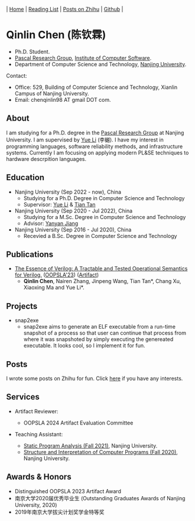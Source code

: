 | [Home](index.md) | [Reading List](reading-list.md) | [Posts on Zhihu](https://www.zhihu.com/people/QinlinChen/posts) | [Github](https://github.com/QinlinChen) |

# Qinlin Chen (陈钦霖)

- Ph.D. Student.
- [Pascal Research Group](https://pascal-lab.net/), [Institute of Computer Software](https://cs.nju.edu.cn/ics/).
- Department of Computer Science and Technology, [Nanjing University](https://www.nju.edu.cn/en/).

Contact:
- Office: 529, Building of Computer Science and Technology, Xianlin Campus of Nanjing University.
- Email: chenqinlin98 AT gmail DOT com.

## About

I am studying for a Ph.D. degree in the [Pascal Research Group](https://pascal-lab.net/) at Nanjing University. I am supervised by [Yue Li](https://yuelee.bitbucket.io/) (李樾). I have my interest in programming languages, software reliability methods, and infrastructure systems. Currently I am focusing on applying modern PL&SE techniques to hardware descrpition languages.

## Education

- Nanjing University (Sep 2022 - now), China
  - Studying for a Ph.D. Degree in Computer Science and Technology
  - Supervisor: [Yue Li](https://yuelee.bitbucket.io/) & [Tian Tan](https://silverbullettt.bitbucket.io/)
- Nanjing University (Sep 2020 - Jul 2022), China
  - Studying for a M.Sc. Degree in Computer Science and Technology
  - Advisor: [Yanyan Jiang](https://ics.nju.edu.cn/~jyy/)
- Nanjing University (Sep 2016 - Jul 2020), China
  - Recevied a B.Sc. Degree in Computer Science and Technology

## Publications

- [The Essence of Verilog: A Tractable and Tested Operational Semantics for Verilog.](papers/2023_OOPSLA_LambdaV.pdf) ([OOPSLA'23](https://2023.splashcon.org/track/splash-2023-oopsla)) ([Artifact](https://zenodo.org/doi/10.5281/zenodo.8140941))
  - **Qinlin Chen**, Nairen Zhang, Jinpeng Wang, Tian Tan\*, Chang Xu, Xiaoxing Ma and Yue Li\*.

## Projects

- snap2exe
  - snap2exe aims to generate an ELF executable from a run-time snapshot of a process so that user can continue that process from where it was snapshoted by simply executing the genereated executable. It looks cool, so I implement it for fun.

## Posts

I wrote some posts on Zhihu for fun. Click [here](https://www.zhihu.com/people/QinlinChen/posts) if you have any interests.

## Services

- Artifact Reviewer:
  - OOPSLA 2024 Artifact Evaluation Committee

- Teaching Assistant:
  - [Static Program Analysis (Fall 2021)](https://pascal-group.bitbucket.io/teaching.html), Nanjing University.
  - [Structure and Interpretation of Computer Programs (Fall 2020)](https://nju-sicp.bitbucket.io/2020/), Nanjing University.

## Awards & Honors

- Distinguished OOPSLA 2023 Artifact Award
- 南京大学2020届优秀毕业生 (Outstanding Graduates Awards of Nanjing University, 2020)
- 2019年南京大学拔尖计划奖学金特等奖
